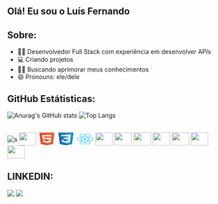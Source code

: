 ## Olá! Eu sou o Luís Fernando

## Sobre:
- 👨‍💻 Desenvolvedor Full Stack com experiência em desenvolver APIs
- 💻 Criando projetos
- 👨‍🎓 Buscando aprimorar meus conhecimentos
- 😄 Pronouns: ele/dele

## GitHub Estátisticas:
![Anurag's GitHub stats](https://github-readme-stats.vercel.app/api?username=luisfernandoduarte7&theme=highcontrast&show_icons=true)
![Top Langs](https://github-readme-stats.vercel.app/api/top-langs/?username=luisfernandoduarte7&layout=compact)
<div style="display: inline_block"><br>
  <img align="center" alt="s" height="30" width="40" src="https://cdn.jsdelivr.net/gh/devicons/devicon@latest/icons/javascript/javascript-original.svg">
  <img align="center" alt="" height="30" width="40" src="https://cdn.jsdelivr.net/gh/devicons/devicon@latest/icons/typescript/typescript-original.svg">
   <img align="center" alt="" height="30" width="40" src="https://raw.githubusercontent.com/devicons/devicon/master/icons/html5/html5-original.svg">
    <img align="center" alt="" height="30" width="40" src="https://raw.githubusercontent.com/devicons/devicon/master/icons/css3/css3-original.svg">
  <img align="center" alt="" height="30" width="40" src="https://raw.githubusercontent.com/devicons/devicon/master/icons/react/react-original.svg">
  <img align="center" alt="" height="30" width="40" src="https://cdn.jsdelivr.net/gh/devicons/devicon@latest/icons/angular/angular-original.svg">
<img align="center" alt="" height="30" width="40" src="https://cdn.jsdelivr.net/gh/devicons/devicon@latest/icons/bootstrap/bootstrap-original.svg">
   <img align="center" alt="" height="30" width="40" src="https://cdn.jsdelivr.net/gh/devicons/devicon@latest/icons/spring/spring-original.svg">
  <img align="center" alt="" height="30" width="40" src="https://cdn.jsdelivr.net/gh/devicons/devicon@latest/icons/java/java-original.svg">
  <img align="center" alt="" height="30" width="40" src="https://cdn.jsdelivr.net/gh/devicons/devicon@latest/icons/junit/junit-original-wordmark.svg">
   <img align="center" alt="" height="30" width="40" src="https://cdn.jsdelivr.net/gh/devicons/devicon@latest/icons/postgresql/postgresql-plain-wordmark.svg">
  <img align="center" alt="" height="30" width="40" src="https://cdn.jsdelivr.net/gh/devicons/devicon@latest/icons/intellij/intellij-original.svg">
</div>

## LINKEDIN:
<img src="https://cdn.jsdelivr.net/gh/devicons/devicon@latest/icons/linkedin/linkedin-original.svg" />
<a href="https://www.linkedin.com/in/rafaella-ballerini-45875016a" target="_blank"><img src="https://img.shields.io/badge/-LinkedIn-%230077B5?style=for-the-badge&logo=linkedin&logoColor=white" target="_blank"></a> 



